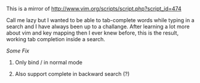 This is a mirror of http://www.vim.org/scripts/script.php?script_id=474

Call me lazy but I wanted to be able to tab-complete words while typing in a search and I have always been up to a challange.  After learning a lot more about vim and key mapping then I ever knew before, this is the result, working tab completion inside a search.

*Some Fix*

1. Only bind / in normal mode

2. Also support complete in backward search (?)
